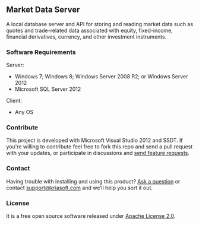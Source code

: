 ## Market Data Server

A local database server and API for storing and reading market data such as quotes and trade-related data associated with equity, fixed-income, financial derivatives, currency, and other investment instruments.

### Software Requirements

 Server:
 - Windows 7; Windows 8; Windows Server 2008 R2; or Windows Server 2012
 - Microsoft SQL Server 2012
 
 Client:
 - Any OS

### Contribute

This project is developed with Microsoft Visual Studio 2012 and SSDT. If you're willing to contribute feel free to fork this repo and send a pull request with your updates, or participate in discussions and [send feature requests](https://github.com/kriasoft/market-data/issues/new?labels=enhancement).

### Contact

Having trouble with installing and using this product? [Ask a question](https://github.com/kriasoft/market-data/issues/new?labels=question) or contact support@kriasoft.com and we’ll help you sort it out.

### License

It is a free open source software released under [Apache License 2.0](https://github.com/kriasoft/market-data/blob/master/LICENSE.txt).